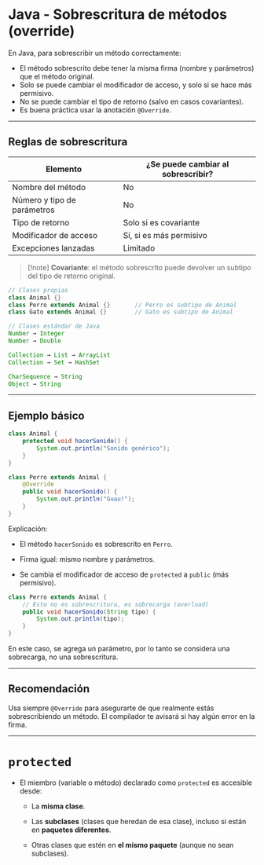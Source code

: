 # Java - Sobrescritura de métodos (override)

En Java, para sobrescribir un método correctamente:

- El método sobrescrito debe tener la misma firma (nombre y parámetros) que el método original.
- Solo se puede cambiar el modificador de acceso, y solo si se hace más permisivo.
- No se puede cambiar el tipo de retorno (salvo en casos covariantes).
- Es buena práctica usar la anotación `@Override`.

---

## Reglas de sobrescritura

| Elemento                    | ¿Se puede cambiar al sobrescribir? |
| --------------------------- | ---------------------------------- |
| Nombre del método           | No                                 |
| Número y tipo de parámetros | No                                 |
| Tipo de retorno             | Solo si es covariante              |
| Modificador de acceso       | Sí, si es más permisivo            |
| Excepciones lanzadas        | Limitado                           |

> [!note] **Covariante**: el método sobrescrito puede devolver un subtipo del tipo de retorno original.

```java
// Clases propias
class Animal {}
class Perro extends Animal {}       // Perro es subtipo de Animal
class Gato extends Animal {}        // Gato es subtipo de Animal

// Clases estándar de Java
Number → Integer
Number → Double

Collection → List → ArrayList
Collection → Set → HashSet

CharSequence → String
Object → String
```

---

## Ejemplo básico

```java
class Animal {
    protected void hacerSonido() {
        System.out.println("Sonido genérico");
    }
}

class Perro extends Animal {
    @Override
    public void hacerSonido() {
        System.out.println("Guau!");
    }
}
```

Explicación:

- El método `hacerSonido` es sobrescrito en `Perro`.
    
- Firma igual: mismo nombre y parámetros.
    
- Se cambia el modificador de acceso de `protected` a `public` (más permisivo).

```java
class Perro extends Animal {
    // Esto no es sobrescritura, es sobrecarga (overload)
    public void hacerSonido(String tipo) {
        System.out.println(tipo);
    }
}

```

En este caso, se agrega un parámetro, por lo tanto se considera una sobrecarga, no una sobrescritura.

---

## Recomendación

Usa siempre `@Override` para asegurarte de que realmente estás sobrescribiendo un método. El compilador te avisará si hay algún error en la firma.

---

# `protected`

- El miembro (variable o método) declarado como `protected` es accesible desde:
    
    - La **misma clase**.
        
    - Las **subclases** (clases que heredan de esa clase), incluso si están en **paquetes diferentes**.
        
    - Otras clases que estén en **el mismo paquete** (aunque no sean subclases).